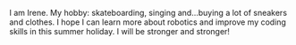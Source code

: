 I am Irene.
My hobby: skateboarding, singing and...buying a lot of sneakers and clothes.
I hope I can learn more about robotics and improve my coding skills in this summer holiday.
I will be stronger and stronger!
